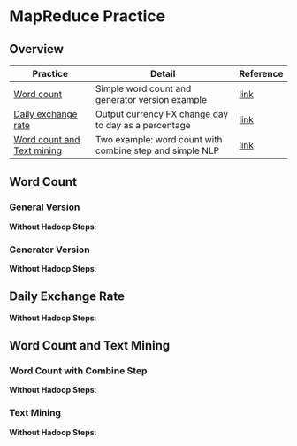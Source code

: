 # MapReduce Practice

## Overview

Practice|Detail|Reference
--------|------|---------
[Word count](#Word-Count)|Simple word count and generator version example|[link](https://www.michael-noll.com/tutorials/writing-an-hadoop-mapreduce-program-in-python/)
[Daily exchange rate](#Daily-Exchange-Rate)|Output currency FX change day to day as a percentage|[link](https://medium.com/@rrfd/your-first-map-reduce-using-hadoop-with-python-and-osx-ca3b6f3dfe78)
[Word count and Text mining](#Word-Count-and-Text-Mining)|Two example: word count with combine step and simple NLP|[link](https://researchcomputing.princeton.edu/computational-hardware/hadoop/mapred-tut)

## Word Count

### General Version

**Without Hadoop Steps**:

### Generator Version

**Without Hadoop Steps**:

## Daily Exchange Rate

**Without Hadoop Steps**:

## Word Count and Text Mining

### Word Count with Combine Step

**Without Hadoop Steps**:

### Text Mining

**Without Hadoop Steps**:
